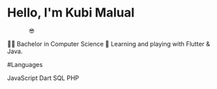 # Hello, I'm Kubi Malual 

 

           😎
            
🧑‍🎓 Bachelor in Computer Science
🤹 Learning and playing with Flutter & Java.

#Languages

JavaScript Dart SQL PHP


